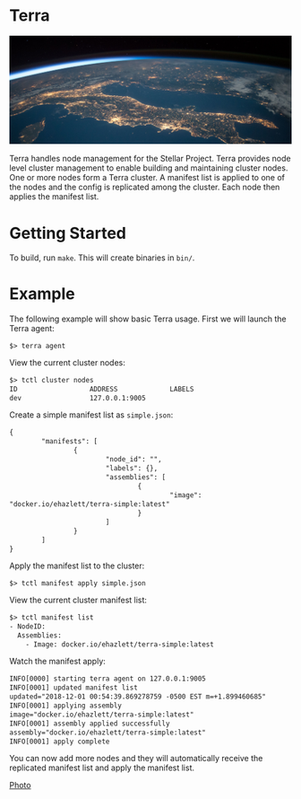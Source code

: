 # Terra

![terra](terra.png)

Terra handles node management for the Stellar Project.  Terra provides node level cluster management
to enable building and maintaining cluster nodes.  One or more nodes form a Terra cluster.  A manifest
list is applied to one of the nodes and the config is replicated among the cluster.  Each node
then applies the manifest list.

# Getting Started
To build, run `make`.  This will create binaries in `bin/`.

# Example
The following example will show basic Terra usage.  First we will launch the Terra agent:

```
$> terra agent
```

View the current cluster nodes:

```
$> tctl cluster nodes
ID                  ADDRESS             LABELS
dev                 127.0.0.1:9005
```

Create a simple manifest list as `simple.json`:

```
{
        "manifests": [
                {
                        "node_id": "",
                        "labels": {},
                        "assemblies": [
                                {
                                        "image": "docker.io/ehazlett/terra-simple:latest"
                                }
                        ]
                }
        ]
}
```

Apply the manifest list to the cluster:

```
$> tctl manifest apply simple.json
```

View the current cluster manifest list:

```
$> tctl manifest list
- NodeID:
  Assemblies:
    - Image: docker.io/ehazlett/terra-simple:latest

```

Watch the manifest apply:

```
INFO[0000] starting terra agent on 127.0.0.1:9005
INFO[0001] updated manifest list                         updated="2018-12-01 00:54:39.869278759 -0500 EST m=+1.899460685"
INFO[0001] applying assembly                             image="docker.io/ehazlett/terra-simple:latest"
INFO[0001] assembly applied successfully                 assembly="docker.io/ehazlett/terra-simple:latest"
INFO[0001] apply complete
```

You can now add more nodes and they will automatically receive the replicated manifest list and apply the manifest list.


[Photo](https://www.pexels.com/photo/astronomy-atmosphere-earth-exploration-220201/)
